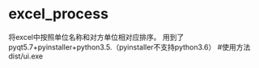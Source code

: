 # excel_process
将excel中按照单位名称和对方单位相对应排序。
用到了pyqt5.7+pyinstaller+python3.5.（pyinstaller不支持python3.6）
#使用方法
dist/ui.exe

